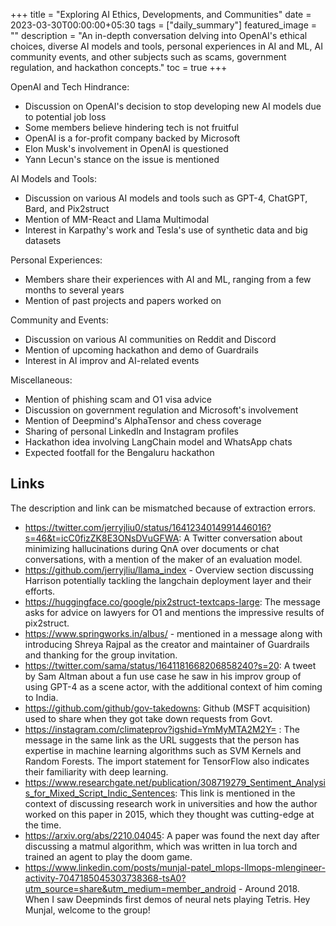 +++
title =  "Exploring AI Ethics, Developments, and Communities"
date = 2023-03-30T00:00:00+05:30
tags = ["daily_summary"]
featured_image = ""
description = "An in-depth conversation delving into OpenAI's ethical choices, diverse AI models and tools, personal experiences in AI and ML, AI community events, and other subjects such as scams, government regulation, and hackathon concepts."
toc = true
+++

OpenAI and Tech Hindrance:
- Discussion on OpenAI's decision to stop developing new AI models due to potential job loss
- Some members believe hindering tech is not fruitful
- OpenAI is a for-profit company backed by Microsoft
- Elon Musk's involvement in OpenAI is questioned
- Yann Lecun's stance on the issue is mentioned

AI Models and Tools:
- Discussion on various AI models and tools such as GPT-4, ChatGPT, Bard, and Pix2struct
- Mention of MM-React and Llama Multimodal
- Interest in Karpathy's work and Tesla's use of synthetic data and big datasets

Personal Experiences:
- Members share their experiences with AI and ML, ranging from a few months to several years
- Mention of past projects and papers worked on

Community and Events:
- Discussion on various AI communities on Reddit and Discord
- Mention of upcoming hackathon and demo of Guardrails
- Interest in AI improv and AI-related events

Miscellaneous:
- Mention of phishing scam and O1 visa advice
- Discussion on government regulation and Microsoft's involvement
- Mention of Deepmind's AlphaTensor and chess coverage
- Sharing of personal LinkedIn and Instagram profiles
- Hackathon idea involving LangChain model and WhatsApp chats
- Expected footfall for the Bengaluru hackathon

## Links
The description and link can be mismatched because of extraction errors.

- https://twitter.com/jerryjliu0/status/1641234014991446016?s=46&t=icC0fizZK8E3ONsDVuGFWA: A Twitter conversation about minimizing hallucinations during QnA over documents or chat conversations, with a mention of the maker of an evaluation model.
- https://github.com/jerryjliu/llama_index - Overview section discussing Harrison potentially tackling the langchain deployment layer and their efforts.
- https://huggingface.co/google/pix2struct-textcaps-large: The message asks for advice on lawyers for O1 and mentions the impressive results of pix2struct.
- https://www.springworks.in/albus/ - mentioned in a message along with introducing Shreya Rajpal as the creator and maintainer of Guardrails and thanking for the group invitation.
- https://twitter.com/sama/status/1641181668206858240?s=20: A tweet by Sam Altman about a fun use case he saw in his improv group of using GPT-4 as a scene actor, with the additional context of him coming to India.
- https://github.com/github/gov-takedowns: Github (MSFT acquisition) used to share when they got take down requests from Govt.
- https://instagram.com/climateprov?igshid=YmMyMTA2M2Y= : The message in the same link as the URL suggests that the person has expertise in machine learning algorithms such as SVM Kernels and Random Forests. The import statement for TensorFlow also indicates their familiarity with deep learning.
- https://www.researchgate.net/publication/308719279_Sentiment_Analysis_for_Mixed_Script_Indic_Sentences: This link is mentioned in the context of discussing research work in universities and how the author worked on this paper in 2015, which they thought was cutting-edge at the time.
- https://arxiv.org/abs/2210.04045: A paper was found the next day after discussing a matmul algorithm, which was written in lua torch and trained an agent to play the doom game.
- https://www.linkedin.com/posts/munjal-patel_mlops-llmops-mlengineer-activity-7047185045303738368-tsA0?utm_source=share&utm_medium=member_android - Around 2018. When I saw Deepminds first demos of neural nets playing Tetris. Hey Munjal, welcome to the group!